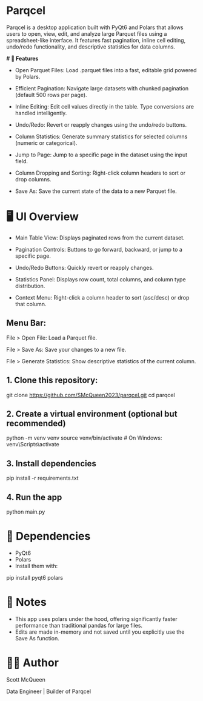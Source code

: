 # Parqcel
Parqcel is a desktop application built with PyQt6 and Polars that allows users to open, view, edit, and analyze large Parquet files using a spreadsheet-like interface. It features fast pagination, inline cell editing, undo/redo functionality, and descriptive statistics for data columns.

**# 🚀 Features**
- Open Parquet Files: Load .parquet files into a fast, editable grid powered by Polars.

- Efficient Pagination: Navigate large datasets with chunked pagination (default 500 rows per page).

- Inline Editing: Edit cell values directly in the table. Type conversions are handled intelligently.

- Undo/Redo: Revert or reapply changes using the undo/redo buttons.

- Column Statistics: Generate summary statistics for selected columns (numeric or categorical).

- Jump to Page: Jump to a specific page in the dataset using the input field.

- Column Dropping and Sorting: Right-click column headers to sort or drop columns.

- Save As: Save the current state of the data to a new Parquet file.

# 🖥️ UI Overview
- Main Table View: Displays paginated rows from the current dataset.

- Pagination Controls: Buttons to go forward, backward, or jump to a specific page.

- Undo/Redo Buttons: Quickly revert or reapply changes.

- Statistics Panel: Displays row count, total columns, and column type distribution.

- Context Menu: Right-click a column header to sort (asc/desc) or drop that column.

## Menu Bar:

File > Open File: Load a Parquet file.

File > Save As: Save your changes to a new file.

File > Generate Statistics: Show descriptive statistics of the current column.

## 1. Clone this repository:
git clone https://github.com/SMcQueen2023/parqcel.git
cd parqcel

## 2. Create a virtual environment (optional but recommended)
python -m venv venv
source venv/bin/activate  # On Windows: venv\Scripts\activate

## 3. Install dependencies
pip install -r requirements.txt

## 4. Run the app
python main.py

# 🧩 Dependencies
- PyQt6
- Polars
- Install them with:
  
pip install pyqt6 polars

# 📝 Notes
- This app uses polars under the hood, offering significantly faster performance than traditional pandas for large files.
- Edits are made in-memory and not saved until you explicitly use the Save As function.

# 🧑‍💻 Author
Scott McQueen

Data Engineer | Builder of Parqcel
